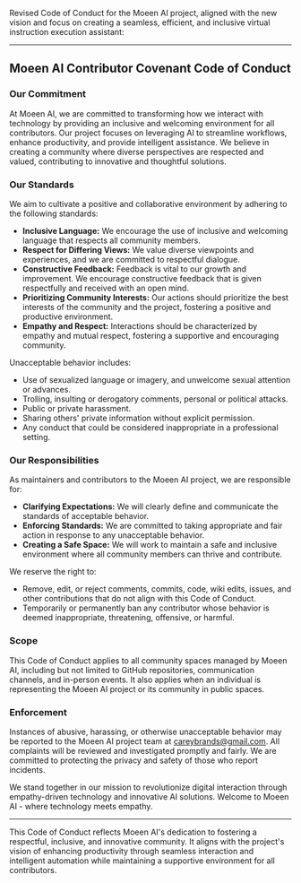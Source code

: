 Revised Code of Conduct for the Moeen AI project, aligned with the new vision and focus on creating a seamless, efficient, and inclusive virtual instruction execution assistant:

---

## Moeen AI Contributor Covenant Code of Conduct

### Our Commitment

At Moeen AI, we are committed to transforming how we interact with technology by providing an inclusive and welcoming environment for all contributors. Our project focuses on leveraging AI to streamline workflows, enhance productivity, and provide intelligent assistance. We believe in creating a community where diverse perspectives are respected and valued, contributing to innovative and thoughtful solutions.

### Our Standards

We aim to cultivate a positive and collaborative environment by adhering to the following standards:

- **Inclusive Language:** We encourage the use of inclusive and welcoming language that respects all community members.
- **Respect for Differing Views:** We value diverse viewpoints and experiences, and we are committed to respectful dialogue.
- **Constructive Feedback:** Feedback is vital to our growth and improvement. We encourage constructive feedback that is given respectfully and received with an open mind.
- **Prioritizing Community Interests:** Our actions should prioritize the best interests of the community and the project, fostering a positive and productive environment.
- **Empathy and Respect:** Interactions should be characterized by empathy and mutual respect, fostering a supportive and encouraging community.

Unacceptable behavior includes:

- Use of sexualized language or imagery, and unwelcome sexual attention or advances.
- Trolling, insulting or derogatory comments, personal or political attacks.
- Public or private harassment.
- Sharing others' private information without explicit permission.
- Any conduct that could be considered inappropriate in a professional setting.

### Our Responsibilities

As maintainers and contributors to the Moeen AI project, we are responsible for:

- **Clarifying Expectations:** We will clearly define and communicate the standards of acceptable behavior.
- **Enforcing Standards:** We are committed to taking appropriate and fair action in response to any unacceptable behavior.
- **Creating a Safe Space:** We will work to maintain a safe and inclusive environment where all community members can thrive and contribute.

We reserve the right to:

- Remove, edit, or reject comments, commits, code, wiki edits, issues, and other contributions that do not align with this Code of Conduct.
- Temporarily or permanently ban any contributor whose behavior is deemed inappropriate, threatening, offensive, or harmful.

### Scope

This Code of Conduct applies to all community spaces managed by Moeen AI, including but not limited to GitHub repositories, communication channels, and in-person events. It also applies when an individual is representing the Moeen AI project or its community in public spaces.

### Enforcement

Instances of abusive, harassing, or otherwise unacceptable behavior may be reported to the Moeen AI project team at [careybrands@gmail.com](mailto:careybrands@gmail.com). All complaints will be reviewed and investigated promptly and fairly. We are committed to protecting the privacy and safety of those who report incidents.

We stand together in our mission to revolutionize digital interaction through empathy-driven technology and innovative AI solutions. Welcome to Moeen AI - where technology meets empathy.

---

This Code of Conduct reflects Moeen AI's dedication to fostering a respectful, inclusive, and innovative community. It aligns with the project's vision of enhancing productivity through seamless interaction and intelligent automation while maintaining a supportive environment for all contributors.

